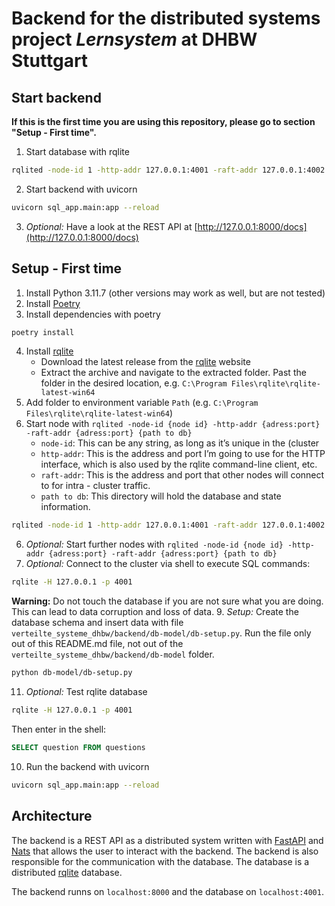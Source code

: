 # Backend for the distributed systems project _Lernsystem_ at DHBW Stuttgart

## Start backend
**If this is the first time you are using this repository, please go to section "Setup - First time".**
1. Start database with rqlite
```bash
rqlited -node-id 1 -http-addr 127.0.0.1:4001 -raft-addr 127.0.0.1:4002 ./db-rqlite
```
2. Start backend with uvicorn
```bash
uvicorn sql_app.main:app --reload
```
3. _Optional:_ Have a look at the REST API at [http://127.0.0.1:8000/docs](http://127.0.0.1:8000/docs)


## Setup - First time
1. Install Python 3.11.7 (other versions may work as well, but are not tested)
2. Install [Poetry](https://python-poetry.org/)
3. Install dependencies with poetry
```bash 
poetry install
```
4. Install [rqlite](https://rqlite.io/)
   - Download the latest release from the [rqlite](https://rqlite.io/docs/install-rqlite/) website
   - Extract the archive and navigate to the extracted folder. Past the folder in the desired location, e.g. `C:\Program Files\rqlite\rqlite-latest-win64`
5. Add folder to environment variable `Path` (e.g. `C:\Program Files\rqlite\rqlite-latest-win64`)
6. Start node with `rqlited -node-id {node id} -http-addr {adress:port} -raft-addr {adress:port} {path to db}`
   - `node-id`: This can be any string, as long as it’s unique in the (cluster
   - `http-addr`: This is the address and port I’m going to use for the HTTP interface, which is also used by the rqlite command-line client, etc.
   - `raft-addr`: This is the address and port that other nodes will connect to for intra - cluster traffic.
   - `path to db`: This directory will hold the database and state information.
```bash
rqlited -node-id 1 -http-addr 127.0.0.1:4001 -raft-addr 127.0.0.1:4002 ./db-rqlite
```
6. _Optional:_ Start further nodes with `rqlited -node-id {node id} -http-addr {adress:port} -raft-addr {adress:port} {path to db}`
7. _Optional:_ Connect to the cluster via shell to execute SQL commands:
```bash
rqlite -H 127.0.0.1 -p 4001
```
**Warning:** Do not touch the database if you are not sure what you are doing. This can lead to data corruption and loss of data. 
9. _Setup:_ Create the database schema and insert data with file `verteilte_systeme_dhbw/backend/db-model/db-setup.py`. Run the file only out of this README.md file, not out of the `verteilte_systeme_dhbw/backend/db-model` folder.
```bash
python db-model/db-setup.py
```
11. _Optional:_ Test rqlite database
```bash
rqlite -H 127.0.0.1 -p 4001
```
Then enter in the shell:
```sql
SELECT question FROM questions
```
10. Run the backend with uvicorn
```bash
uvicorn sql_app.main:app --reload
```

## Architecture
The backend is a REST API as a distributed system written with [FastAPI](https://fastapi.tiangolo.com//) and [Nats](https://nats.io/) that allows the user to interact with the backend.
The backend is also responsible for the communication with the database.
The database is a distributed [rqlite](https://rqlite.io/) database.

The backend runns on `localhost:8000` and the database on `localhost:4001`.

[//]: # (## Setup - Development with Docker)

[//]: # ()
[//]: # (**not working!!!**)

[//]: # ()
[//]: # (1. Use stepts 1-6 from the "Setup - Development without Docker" section)

[//]: # (2. Install Docker)

[//]: # (3. Run the backend with docker-compose)

[//]: # (```bash)

[//]: # (docker-compose up --build)

[//]: # (```)

[//]: # (4. Build container)

[//]: # (```bash)

[//]: # (  docker build -t verteilte-systeme-backend .)

[//]: # (```)

[//]: # (5. Run container)

[//]: # (```bash)

[//]: # (docker run -p 8000:80 verteilte-systeme-backend)

[//]: # (```)